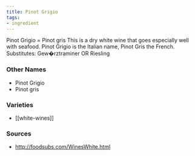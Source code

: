```yaml
---
title: Pinot Grigio
tags:
- ingredient
---
```

Pinot Grigio = Pinot gris This is a dry white wine that goes especially well with seafood. Pinot Grigio is the Italian name, Pinot Gris the French. Substitutes: Gew�rztraminer OR Riesling

### Other Names

* Pinot Grigio
* Pinot gris

### Varieties

* [[white-wines]]

### Sources
* http://foodsubs.com/WinesWhite.html
